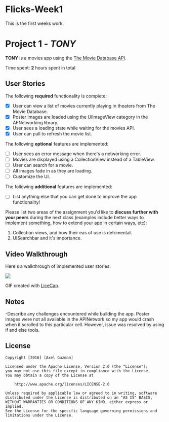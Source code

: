 # Flicks-Week1
This is the first weeks work.

# Project 1 - *TONY*

**TONY** is a movies app using the [The Movie Database API](http://docs.themoviedb.apiary.io/#).

Time spent: **2** hours spent in total

## User Stories

The following **required** functionality is complete:

- [x] User can view a list of movies currently playing in theaters from The Movie Database.
- [x] Poster images are loaded using the UIImageView category in the AFNetworking library.
- [x] User sees a loading state while waiting for the movies API.
- [x] User can pull to refresh the movie list.

The following **optional** features are implemented:

- [ ] User sees an error message when there's a networking error.
- [ ] Movies are displayed using a CollectionView instead of a TableView.
- [ ] User can search for a movie.
- [ ] All images fade in as they are loading.
- [ ] Customize the UI.

The following **additional** features are implemented:

- [ ] List anything else that you can get done to improve the app functionality!

Please list two areas of the assignment you'd like to **discuss further with your peers** during the next class (examples include better ways to implement something, how to extend your app in certain ways, etc):

1. Collection views, and how their eas of use is detrimental.
2. UISearchbar and it's importance.

## Video Walkthrough 

Here's a walkthrough of implemented user stories:

<img src= 'http://i.imgur.com/vRiO8MT.gif' />

GIF created with [LiceCap](http://www.cockos.com/licecap/).

## Notes

-Describe any challenges encountered while building the app.
Poster images were not all available in the APINetwork so my app would crash when it scrolled to this particular cell. However, issue was resolved by using if and else tools.
 
## License

    Copyright [2016] [Axel Guzman]

    Licensed under the Apache License, Version 2.0 (the "License");
    you may not use this file except in compliance with the License.
    You may obtain a copy of the License at

        http://www.apache.org/licenses/LICENSE-2.0

    Unless required by applicable law or agreed to in writing, software
    distributed under the License is distributed on an "AS IS" BASIS,
    WITHOUT WARRANTIES OR CONDITIONS OF ANY KIND, either express or implied.
    See the License for the specific language governing permissions and
    limitations under the License.
